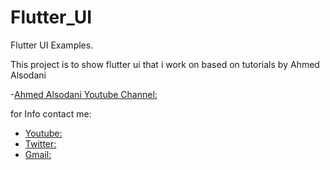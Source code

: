 # Flutter_UI

Flutter UI Examples.

This project is to show flutter ui that i work on based on tutorials by Ahmed Alsodani

-[Ahmed Alsodani Youtube Channel: ](https://www.youtube.com/channel/UCOpuLcVZXl8C642cJVAC0VA)

for Info contact me:

- [Youtube:](https://www.youtube.com/channel/UCIM3DO-76kBze4xx1IIv1Jg)
- [Twitter:](https://twitter.com/mohammedettayby)
- [Gmail:](mohammed.ettayby@gmail.com)
